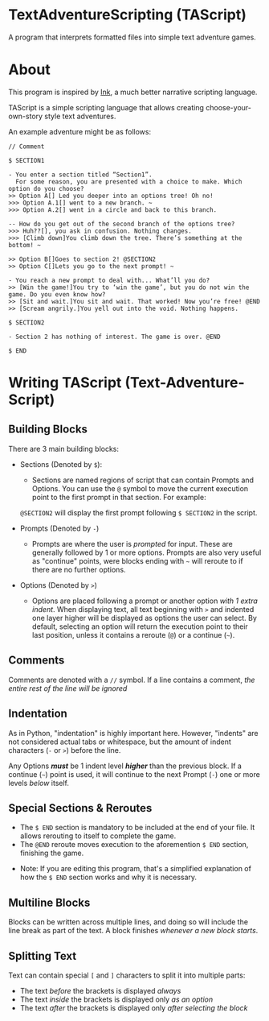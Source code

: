 # TextAdventureScripting (TAScript)
A program that interprets formatted files into simple text adventure games.

# About
This program is inspired by [Ink](https://www.inklestudios.com/ink/), a much better narrative scripting language.

TAScript is a simple scripting language that allows creating choose-your-own-story style text adventures.

An example adventure might be as follows:

    // Comment

    $ SECTION1

    - You enter a section titled “Section1”.
      For some reason, you are presented with a choice to make. Which option do you choose?
    >> Option A[] Led you deeper into an options tree! Oh no!
    >>> Option A.1[] went to a new branch. ~
    >>> Option A.2[] went in a circle and back to this branch.

    -- How do you get out of the second branch of the options tree?
    >>> Huh??[], you ask in confusion. Nothing changes.
    >>> [Climb down]You climb down the tree. There’s something at the bottom! ~

    >> Option B[]Goes to section 2! @SECTION2
    >> Option C[]Lets you go to the next prompt! ~ 

    - You reach a new prompt to deal with... What’ll you do?
    >> [Win the game!]You try to ‘win the game’, but you do not win the game. Do you even know how?
    >> [Sit and wait.]You sit and wait. That worked! Now you’re free! @END
    >> [Scream angrily.]You yell out into the void. Nothing happens.

    $ SECTION2

    - Section 2 has nothing of interest. The game is over. @END

    $ END


# Writing TAScript (Text-Adventure-Script)
## Building Blocks
There are 3 main building blocks:
- Sections (Denoted by `$`):
    - Sections are named regions of script that can contain Prompts and Options.</b>
   You can use the `@` symbol to move the current execution point to the first prompt in that section. For example:</b>
 
   `@SECTION2` will display the first prompt following `$ SECTION2` in the script.
- Prompts  (Denoted by `-`)
    - Prompts are where the user is *prompted* for input. These are generally followed by 1 or more options.</b>
   Prompts are also very useful as "continue" points, were blocks ending with `~` will reroute to if there are no further options.</b>
- Options  (Denoted by `>`)
    - Options are placed following a prompt or another option *with 1 extra indent*. When displaying text, all text beginning with `>`</b>
   and indented one layer higher will be displayed as options the user can select.</b>
   By default, selecting an option will return the execution point to their last position, unless it contains a reroute (`@`) or </b>
   a continue (`~`).

## Comments
Comments are denoted with a `//` symbol. If a line contains a comment, *the entire rest of the line will be ignored*

## Indentation
As in Python, "indentation" is highly important here. However, "indents" are not considered actual tabs or whitespace, but the amount of</b>
indent characters (`-` or `>`) before the line.

Any Options ***must*** be 1 indent level ***higher*** than the previous block.</b>
If a continue (`~`) point is used, it will continue to the next Prompt (`-`) one or more levels *below* itself.

## Special Sections & Reroutes
- The `$ END` section is mandatory to be included at the end of your file. It allows rerouting to itself to complete the game.
- The `@END` reroute moves execution to the aforemention `$ END` section, finishing the game. 
* Note: If you are editing this program, that's a simplified explanation of how the `$ END` section works and why it is necessary.

## Multiline Blocks
Blocks can be written across multiple lines, and doing so will include the line break as part of the text.
A block finishes *whenever a new block starts*.

## Splitting Text
Text can contain special `[` and `]` characters to split it into multiple parts:
- The text *before* the brackets is displayed *always*
- The text *inside* the brackets is displayed only *as an option*
- The text *after* the brackets is displayed only *after selecting the block*




